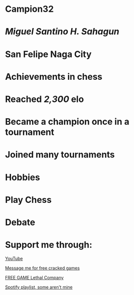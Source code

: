 # Campion32
# *Miguel Santino H. Sahagun*
# San Felipe Naga City
# **Achievements in chess**
# Reached *2,300* elo
# Became a champion once in a tournament
# Joined many tournaments
# Hobbies
# Play Chess
# Debate
# Support me through:
[YouTube](https://www.youtube.com/@4twitchie/shorts)

[Message me for free cracked games](https://www.facebook.com/)

[FREE GAME Lethal Company](https://drive.google.com/file/d/1_W40mRsgEBAtJdCprqtufPXQlionz9eE/view?usp=drive_link)

[Spotify playlist, some aren't mine](https://open.spotify.com/collection/tracks)
